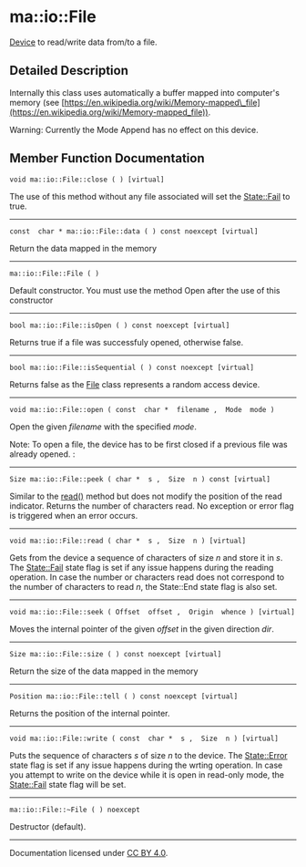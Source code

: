 ma::io::File
============

[Device](classma_1_1io_1_1_device.html) to read/write data from/to a file.

Detailed Description
--------------------

Internally this class uses automatically a buffer mapped into computer's memory (see [https://en.wikipedia.org/wiki/Memory-mapped\_file](https://en.wikipedia.org/wiki/Memory-mapped_file)).

Warning: Currently the Mode Append has no effect on this device.

Member Function Documentation
-----------------------------

    void ma::io::File::close ( ) [virtual]

The use of this method without any file associated will set the [State::Fail](classma_1_1io_1_1_device.html#1ac8945a81e16b04ee2a4a349f7241b17baceaa0734f0b3c738120c67344d8f3ec1) to true.

------------------------------------------------------------------------

    const  char * ma::io::File::data ( ) const noexcept [virtual]

Return the data mapped in the memory

------------------------------------------------------------------------

    ma::io::File::File ( )

Default constructor. You must use the method Open after the use of this constructor

------------------------------------------------------------------------

    bool ma::io::File::isOpen ( ) const noexcept [virtual]

Returns true if a file was successfuly opened, otherwise false.

------------------------------------------------------------------------

    bool ma::io::File::isSequential ( ) const noexcept [virtual]

Returns false as the [File](classma_1_1io_1_1_file.html) class represents a random access device.

------------------------------------------------------------------------

    void ma::io::File::open ( const  char *  filename ,  Mode  mode )

Open the given *filename* with the specified *mode*.

Note: To open a file, the device has to be first closed if a previous file was already opened. :

------------------------------------------------------------------------

    Size ma::io::File::peek ( char *  s ,  Size  n ) const [virtual]

Similar to the [read()](#1a761af5faae79014836abb612b6730be4) method but does not modify the position of the read indicator. Returns the number of characters read. No exception or error flag is triggered when an error occurs.

------------------------------------------------------------------------

    void ma::io::File::read ( char *  s ,  Size  n ) [virtual]

Gets from the device a sequence of characters of size *n* and store it in *s*. The [State::Fail](classma_1_1io_1_1_device.html#1ac8945a81e16b04ee2a4a349f7241b17baceaa0734f0b3c738120c67344d8f3ec1) state flag is set if any issue happens during the reading operation. In case the number or characters read does not correspond to the number of characters to read *n*, the State::End state flag is also set.

------------------------------------------------------------------------

    void ma::io::File::seek ( Offset  offset ,  Origin  whence ) [virtual]

Moves the internal pointer of the given *offset* in the given direction *dir*.

------------------------------------------------------------------------

    Size ma::io::File::size ( ) const noexcept [virtual]

Return the size of the data mapped in the memory

------------------------------------------------------------------------

    Position ma::io::File::tell ( ) const noexcept [virtual]

Returns the position of the internal pointer.

------------------------------------------------------------------------

    void ma::io::File::write ( const  char *  s ,  Size  n ) [virtual]

Puts the sequence of characters *s* of size *n* to the device. The [State::Error](classma_1_1io_1_1_device.html#1ac8945a81e16b04ee2a4a349f7241b17ba902b0d55fddef6f8d651fe1035b7d4bd) state flag is set if any issue happens during the wrting operation. In case you attempt to write on the device while it is open in read-only mode, the [State::Fail](classma_1_1io_1_1_device.html#1ac8945a81e16b04ee2a4a349f7241b17baceaa0734f0b3c738120c67344d8f3ec1) state flag will be set.

------------------------------------------------------------------------

    ma::io::File::~File ( ) noexcept

Destructor (default).

------------------------------------------------------------------------

Documentation licensed under [CC BY 4.0](https://creativecommons.org/licenses/by/4.0/).


